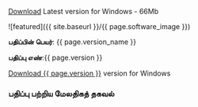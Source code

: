 <a href="https://github.com/ThaniThamizhAkarathiKalanjiyam/win_ttak/archive/master.zip" class="button">Download</a> Latest version for Windows - 66Mb

![featured]({{ site.baseurl }}/{{ page.software_image }})

**பதிப்பின் பெயர்**: {{ page.version_name }}

**பதிப்பு எண்**:{{ page.version }}

<a href="{{ site.baseurl }}/{{ page.archive }}" class="button button3">Download {{ page.version }}</a> version for Windows

### பதிப்பு பற்றிய மேலதிகத் தகவல்